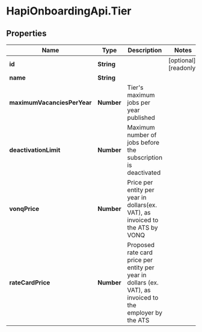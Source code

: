 # HapiOnboardingApi.Tier

## Properties

Name | Type | Description | Notes
------------ | ------------- | ------------- | -------------
**id** | **String** |  | [optional] [readonly] 
**name** | **String** |  | 
**maximumVacanciesPerYear** | **Number** | Tier&#39;s maximum jobs per year published | 
**deactivationLimit** | **Number** | Maximum number of jobs before the subscription is deactivated | 
**vonqPrice** | **Number** | Price per entity per year in dollars(ex. VAT), as invoiced to the ATS by VONQ | 
**rateCardPrice** | **Number** | Proposed rate card price per entity per year in dollars (ex. VAT), as invoiced to the employer by the ATS | 


